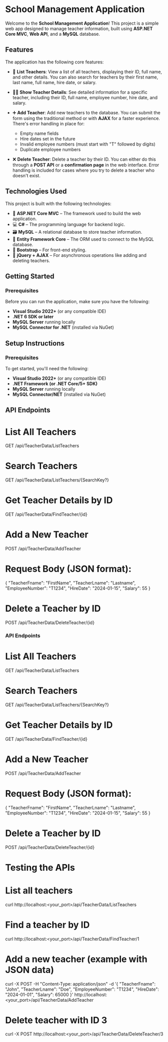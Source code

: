 # School Management Application

Welcome to the **School Management Application**! This project is a simple web app designed to manage teacher information, built using **ASP.NET Core MVC**, **Web API**, and a **MySQL** database.

## Features

The application has the following core features:

- 📜 **List Teachers**: View a list of all teachers, displaying their ID, full name, and other details. You can also search for teachers by their first name, last name, full name, hire date, or salary.
  
- 🧑‍🏫 **Show Teacher Details**: See detailed information for a specific teacher, including their ID, full name, employee number, hire date, and salary.

- ➕ **Add Teacher**: Add new teachers to the database. You can submit the form using the traditional method or with **AJAX** for a faster experience. There's error handling in place for:
  - Empty name fields
  - Hire dates set in the future
  - Invalid employee numbers (must start with "T" followed by digits)
  - Duplicate employee numbers
  
- ❌ **Delete Teacher**: Delete a teacher by their ID. You can either do this through a **POST API** or a **confirmation page** in the web interface. Error handling is included for cases where you try to delete a teacher who doesn't exist.

## Technologies Used

This project is built with the following technologies:

- 🚀 **ASP.NET Core MVC** – The framework used to build the web application.
- 💻 **C#** – The programming language for backend logic.
- 🗃️ **MySQL** – A relational database to store teacher information.
- 🔗 **Entity Framework Core** – The ORM used to connect to the MySQL database.
- 🎨 **Bootstrap** – For front-end styling.
- 📱 **jQuery + AJAX** – For asynchronous operations like adding and deleting teachers.

## Getting Started

### Prerequisites

Before you can run the application, make sure you have the following:

- **Visual Studio 2022+** (or any compatible IDE)
- **.NET 6 SDK or later**
- **MySQL Server** running locally
- **MySQL Connector for .NET** (installed via NuGet)

## Setup Instructions

### Prerequisites

To get started, you'll need the following:

- **Visual Studio 2022+** (or any compatible IDE)
- **.NET Framework (or .NET Core/5+ SDK)**
- **MySQL Server** running locally
- **MySQL Connector/NET** (installed via NuGet)

## API Endpoints

# List All Teachers

GET /api/TeacherData/ListTeachers

# Search Teachers

GET /api/TeacherData/ListTeachers/{SearchKey?}

# Get Teacher Details by ID

GET /api/TeacherData/FindTeacher/{id}

# Add a New Teacher

POST /api/TeacherData/AddTeacher

# Request Body (JSON format):

{
  "TeacherFname": "FirstName",
  "TeacherLname": "Lastname",
  "EmployeeNumber": "T1234",
  "HireDate": "2024-01-15",
  "Salary": 55
}

# Delete a Teacher by ID

POST /api/TeacherData/DeleteTeacher/{id}

### API Endpoints

# List All Teachers
GET /api/TeacherData/ListTeachers

# Search Teachers
GET /api/TeacherData/ListTeachers/{SearchKey?}

# Get Teacher Details by ID
GET /api/TeacherData/FindTeacher/{id}

# Add a New Teacher
POST /api/TeacherData/AddTeacher

# Request Body (JSON format):
{
  "TeacherFname": "FirstName",
  "TeacherLname": "Lastname",
  "EmployeeNumber": "T1234",
  "HireDate": "2024-01-15",
  "Salary": 55
}

# Delete a Teacher by ID

POST /api/TeacherData/DeleteTeacher/{id}


# Testing the APIs
# List all teachers
curl http://localhost:<your_port>/api/TeacherData/ListTeachers

# Find a teacher by ID
curl http://localhost:<your_port>/api/TeacherData/FindTeacher/1

# Add a new teacher (example with JSON data)
curl -X POST -H "Content-Type: application/json" -d '{
  "TeacherFname": "John",
  "TeacherLname": "Doe",
  "EmployeeNumber": "T1234",
  "HireDate": "2024-01-01",
  "Salary": 65000
}' http://localhost:<your_port>/api/TeacherData/AddTeacher

# Delete teacher with ID 3
curl -X POST http://localhost:<your_port>/api/TeacherData/DeleteTeacher/3












